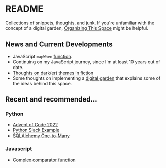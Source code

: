 # README

Collections of snippets, thoughts, and junk. If you're unfamiliar with the concept of a digital garden, [Organizing This Space](Digital_Garden_Thoughts/dg3_organizaing_this_space.md) might be helpful. 

## News and Current Developments

* JavaScript `mapWhen` [function](Javascript/map_mutate.md). 
* Continuing on my JavaScript journey, since I'm at least 10 years out of date. 
* [Thoughts on dark(er) themes in fiction](Overthinking_Media/supergiant_nona_lee.md)
* Some thoughts on implementing a [digital garden](Digital_Garden_Thoughts/dg1-digita-garden-notes.md) that explains some of the ideas behind this space. 



## Recent and recommended...

### Python

* [Advent of Code 2022](Python/advent_of_code_2022_1.md)
* [Python Slack Example](Python/slack-api.md)
* [SQLAlchemy One-to-Many](Python/sqlalchemy-one-to-many.md)

### Javascript

* [Complex comparator function](Javascript/comparator_functions.md)

